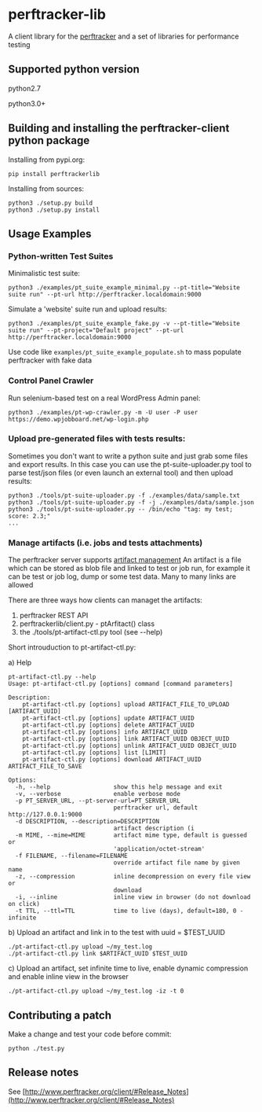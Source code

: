 # perftracker-lib
A client library for the [perftracker](https://github.com/perfguru87/perftracker) and a set of libraries for performance testing

## Supported python version

python2.7

python3.0+

## Building and installing the perftracker-client python package

Installing from pypi.org:

```
pip install perftrackerlib
```

Installing from sources:

```
python3 ./setup.py build
python3 ./setup.py install
```

## Usage Examples

### Python-written Test Suites

Minimalistic test suite:
```
python3 ./examples/pt_suite_example_minimal.py --pt-title="Website suite run" --pt-url http://perftracker.localdomain:9000
```

Simulate a 'website' suite run and upload results:
```
python3 ./examples/pt_suite_example_fake.py -v --pt-title="Website suite run" --pt-project="Default project" --pt-url http://perftracker.localdomain:9000
```

Use code like `examples/pt_suite_example_populate.sh` to mass populate perftracker with fake data

### Control Panel Crawler

Run selenium-based test on a real WordPress Admin panel:
```
python3 ./examples/pt-wp-crawler.py -m -U user -P user https://demo.wpjobboard.net/wp-login.php
```

### Upload pre-generated files with tests results:

Sometimes you don't want to write a python suite and just grab some files and export results. In this case
you can use the pt-suite-uploader.py tool to parse test/json files (or even launch an external tool) and then
upload results:
```
python3 ./tools/pt-suite-uploader.py -f ./examples/data/sample.txt
python3 ./tools/pt-suite-uploader.py -f -j ./examples/data/sample.json
python3 ./tools/pt-suite-uploader.py -- /bin/echo "tag: my test; score: 2.3;"
...
```

### Manage artifacts (i.e. jobs and tests attachments)

The perftracker server supports [artifact management](https://github.com/perfguru87/perftracker)
An artifact is a file which can be stored as blob file and linked to test or job run, for example
it can be test or job log, dump or some test data. Many to many links are allowed

There are three ways how clients can managet the artifacts:
1. perftracker REST API
2. perftrackerlib/client.py - ptArfitact() class
3. the ./tools/pt-artifact-ctl.py tool (see --help)

Short introuduction to pt-artifact-ctl.py:

a) Help

```
pt-artifact-ctl.py --help
Usage: pt-artifact-ctl.py [options] command [command parameters]

Description:
    pt-artifact-ctl.py [options] upload ARTIFACT_FILE_TO_UPLOAD [ARTIFACT_UUID]
    pt-artifact-ctl.py [options] update ARTIFACT_UUID
    pt-artifact-ctl.py [options] delete ARTIFACT_UUID
    pt-artifact-ctl.py [options] info ARTIFACT_UUID
    pt-artifact-ctl.py [options] link ARTIFACT_UUID OBJECT_UUID
    pt-artifact-ctl.py [options] unlink ARTIFACT_UUID OBJECT_UUID
    pt-artifact-ctl.py [options] list [LIMIT]
    pt-artifact-ctl.py [options] download ARTIFACT_UUID ARTIFACT_FILE_TO_SAVE

Options:
  -h, --help                  show this help message and exit
  -v, --verbose               enable verbose mode
  -p PT_SERVER_URL, --pt-server-url=PT_SERVER_URL
                              perftracker url, default http://127.0.0.1:9000
  -d DESCRIPTION, --description=DESCRIPTION
                              artifact description (i
  -m MIME, --mime=MIME        artifact mime type, default is guessed or
                              'application/octet-stream'
  -f FILENAME, --filename=FILENAME
                              override artifact file name by given name
  -z, --compression           inline decompression on every file view or
                              download
  -i, --inline                inline view in browser (do not download on click)
  -t TTL, --ttl=TTL           time to live (days), default=180, 0 - infinite
```

b) Upload an artifact and link in to the test with uuid = $TEST_UUID

```
./pt-artifact-ctl.py upload ~/my_test.log
./pt-artifact-ctl.py link $ARTIFACT_UUID $TEST_UUID
```

c) Upload an artifact, set infinite time to live, enable dynamic compression and enable inline view in the browser

```
./pt-artifact-ctl.py upload ~/my_test.log -iz -t 0
```

## Contributing a patch

Make a change and test your code before commit:
```
python ./test.py
```

## Release notes

See [http://www.perftracker.org/client/#Release_Notes](http://www.perftracker.org/client/#Release_Notes)
